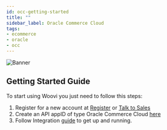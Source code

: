 ```yaml
---
id: occ-getting-started
title: ""
sidebar_label: Oracle Commerce Cloud
tags:
- ecommerce
- oracle
- occ
---
```


![Banner](/img/ecommerce/woocommerce-banner.png)

## Getting Started Guide

To start using Woovi you just need to follow this steps:

1. Register for a new account at [Register](https://openpix.com.br/register/?src=occ) or [Talk to Sales](https://openpix.com.br/join/?src=occ)
2. Create an API appID of type Oracle Commerce Cloud [here](http://localhost:3000/docs/apis/api-getting-started)
3. Follow Integration [guide](http://localhost:3000/docs/ecommerce/oracle-commerce-cloud) to get up and running.


